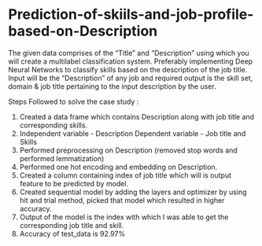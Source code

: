 # Prediction-of-skiils-and-job-profile-based-on-Description
The given data comprises of the “Title” and “Description” using which you will create a multilabel classification system. Preferably implementing Deep Neural Networks to classify skills based on the description of the job title. Input will be the “Description” of any job and required output is the skill set, domain &amp; job title pertaining to the input description by the user.


Steps Followed to solve the case study :
1. Created a data frame which contains Description along with job title and
corresponding skills.
2. Independent variable - Description
 Dependent variable - Job title and Skills
3. Performed preprocessing on Description (removed stop words and performed
lemmatization)
4. Performed one hot encoding and embedding on Description.
5. Created a column containing index of job title which will is output feature to
be predicted by model.
6. Created sequential model by adding the layers and optimizer by using hit and
trial method, picked that model which resulted in higher accuracy.
7. Output of the model is the index with which I was able to get the corresponding
job title and skill.
8. Accuracy of test_data is 92.97%
